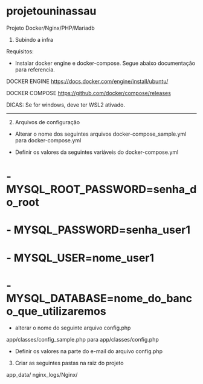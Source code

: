 # projetouninassau
Projeto Docker/Nginx/PHP/Mariadb

1. Subindo a infra

Requisitos:
 
* Instalar docker engine e docker-compose. Segue abaixo documentação para referencia.

DOCKER ENGINE
https://docs.docker.com/engine/install/ubuntu/

DOCKER COMPOSE
https://github.com/docker/compose/releases

DICAS:
Se for windows, deve ter WSL2 ativado.
____________________________________________________________

2. Arquivos de configuração

* Alterar o nome dos seguintes arquivos
docker-compose_sample.yml para docker-compose.yml

* Definir os valores da seguintes variáveis do docker-compose.yml

#      - MYSQL_ROOT_PASSWORD=senha_do_root
#      - MYSQL_PASSWORD=senha_user1
#      - MYSQL_USER=nome_user1
#      - MYSQL_DATABASE=nome_do_banco_que_utilizaremos

* alterar o nome do seguinte arquivo config.php

app/classes/config_sample.php para app/classes/config.php

* Definir os valores na parte do e-mail do arquivo config.php

3. Criar as seguintes pastas na raiz do projeto

app_data/
nginx_logs/Nginx/


